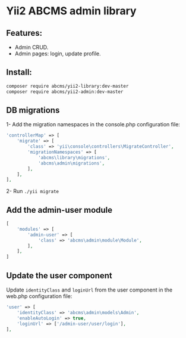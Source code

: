 # Yii2 ABCMS admin library

## Features:
* Admin CRUD.
* Admin pages: login, update profile.

## Install:
```bash
composer require abcms/yii2-library:dev-master
composer require abcms/yii2-admin:dev-master
```

## DB migrations
1- Add the migration namespaces in the console.php configuration file:
```php
'controllerMap' => [
    'migrate' => [
        'class' => 'yii\console\controllers\MigrateController',
        'migrationNamespaces' => [
            'abcms\library\migrations',
            'abcms\admin\migrations',
        ],
    ],
],
```

2- Run `./yii migrate`

## Add the admin-user module
```php
[
    'modules' => [
        'admin-user' => [
            'class' => 'abcms\admin\module\Module',
        ],
    ],
]
```

## Update the user component
Update `identityClass` and `loginUrl` from the user component in the web.php configuration file:
```php
'user' => [
    'identityClass' => 'abcms\admin\models\Admin',
    'enableAutoLogin' => true,
    'loginUrl' => ['/admin-user/user/login'],
],
```